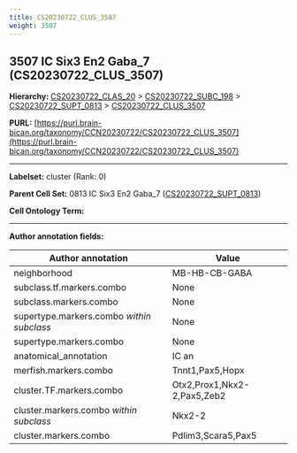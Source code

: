 ```yaml
---
title: CS20230722_CLUS_3507
weight: 3507
---
```

## 3507 IC Six3 En2 Gaba_7 (CS20230722_CLUS_3507)
<b>Hierarchy: </b>
[CS20230722_CLAS_20](../CS20230722_CLAS_20) >
[CS20230722_SUBC_198](../CS20230722_SUBC_198) >
[CS20230722_SUPT_0813](../CS20230722_SUPT_0813) >
[CS20230722_CLUS_3507](../CS20230722_CLUS_3507)

**PURL:** [https://purl.brain-bican.org/taxonomy/CCN20230722/CS20230722_CLUS_3507](https://purl.brain-bican.org/taxonomy/CCN20230722/CS20230722_CLUS_3507)

---


**Labelset:** cluster (Rank: 0)

**Parent Cell Set:** 0813 IC Six3 En2 Gaba_7 ([CS20230722_SUPT_0813](../CS20230722_SUPT_0813))



**Cell Ontology Term:** 

[MARKER GENES.]: #


---

[TRANSFERRED ANNOTATIONS.]: #


[AUTHOR ANNOTATION FIELDS.]: #


**Author annotation fields:**

| Author annotation | Value |
|-------------------|-------|
|neighborhood|MB-HB-CB-GABA|
|subclass.tf.markers.combo|None|
|subclass.markers.combo|None|
|supertype.markers.combo _within subclass_|None|
|supertype.markers.combo|None|
|anatomical_annotation|IC an|
|merfish.markers.combo|Tnnt1,Pax5,Hopx|
|cluster.TF.markers.combo|Otx2,Prox1,Nkx2-2,Pax5,Zeb2|
|cluster.markers.combo _within subclass_|Nkx2-2|
|cluster.markers.combo|Pdlim3,Scara5,Pax5|
